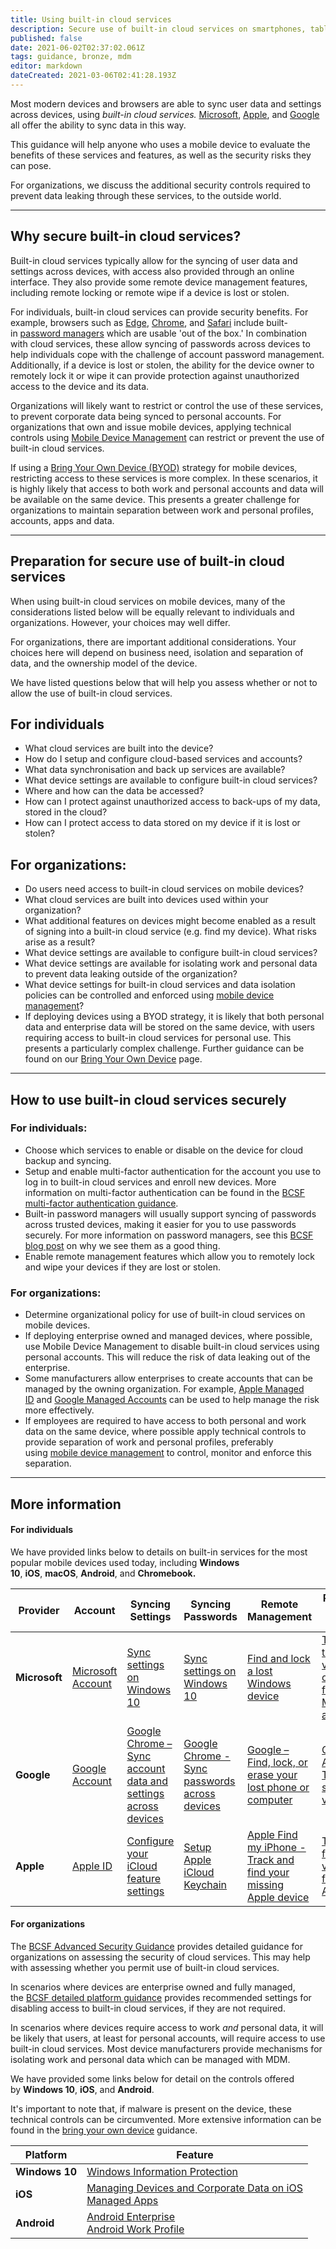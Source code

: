 ```yaml
---
title: Using built-in cloud services
description: Secure use of built-in cloud services on smartphones, tablets, laptops and desktop PCs.
published: false
date: 2021-06-02T02:37:02.061Z
tags: guidance, bronze, mdm
editor: markdown
dateCreated: 2021-03-06T02:41:28.193Z
---
```


Most modern devices and browsers are able to sync user data and settings across devices, using *built-in cloud services.* [Microsoft](https://account.microsoft.com/account?lang=en-us), [Apple](https://www.apple.com/uk/icloud/), and [Google](https://myaccount.google.com/intro) all offer the ability to sync data in this way.

This guidance will help anyone who uses a mobile device to evaluate the benefits of these services and features, as well as the security risks they can pose.

For organizations, we discuss the additional security controls required to prevent data leaking through these services, to the outside world.

---

## Why secure built-in cloud services?

Built-in cloud services typically allow for the syncing of user data and settings across devices, with access also provided through an online interface. They also provide some remote device management features, including remote locking or remote wipe if a device is lost or stolen.

For individuals, built-in cloud services can provide security benefits. For example, browsers such as [Edge](https://support.microsoft.com/en-gb/help/4028534/microsoft-edge-save-or-forget-passwords), [Chrome](https://support.google.com/chrome/answer/95606?co=GENIE.Platform%3DDesktop&hl=en-GB), and [Safari](https://support.apple.com/en-gb/guide/safari/sfri40599/mac) include built-in [password managers](/blog-post/what-does-ncsc-think-password-managers) which are usable 'out of the box.' In combination with cloud services, these allow syncing of passwords across devices to help individuals cope with the challenge of account password management. Additionally, if a device is lost or stolen, the ability for the device owner to remotely lock it or wipe it can provide protection against unauthorized access to the device and its data.

Organizations will likely want to restrict or control the use of these services, to prevent corporate data being synced to personal accounts. For organizations that own and issue mobile devices, applying technical controls using [Mobile Device Management](/collection/mobile-device-guidance/choosing-and-using-mobile-device-management-services) can restrict or prevent the use of built-in cloud services.

If using a [Bring Your Own Device (BYOD)](/collection/mobile-device-guidance/bring-your-own-device) strategy for mobile devices, restricting access to these services is more complex. In these scenarios, it is highly likely that access to both work and personal accounts and data will be available on the same device. This presents a greater challenge for organizations to maintain separation between work and personal profiles, accounts, apps and data.

---

## Preparation for secure use of built-in cloud services

When using built-in cloud services on mobile devices, many of the considerations listed below will be equally relevant to individuals and organizations. However, your choices may well differ.

For organizations, there are important additional considerations. Your choices here will depend on business need, isolation and separation of data, and the ownership model of the device.

We have listed questions below that will help you assess whether or not to allow the use of built-in cloud services.

## For individuals

-   What cloud services are built into the device?
-   How do I setup and configure cloud-based services and accounts?
-   What data synchronisation and back up services are available?
-   What device settings are available to configure built-in cloud services?
-   Where and how can the data be accessed?
-   How can I protect against unauthorized access to back-ups of my data, stored in the cloud?
-   How can I protect access to data stored on my device if it is lost or stolen?

## For organizations:

-   Do users need access to built-in cloud services on mobile devices?
-   What cloud services are built into devices used within your organization?
-   What additional features on devices might become enabled as a result of signing into a built-in cloud service (e.g. find my device). What risks arise as a result?
-   What device settings are available to configure built-in cloud services?
-   What device settings are available for isolating work and personal data to prevent data leaking outside of the organization?
-   What device settings for built-in cloud services and data isolation policies can be controlled and enforced using [mobile device management](/collection/mobile-device-guidance/choosing-and-using-mobile-device-management-services)?
-   If deploying devices using a BYOD strategy, it is likely that both personal data and enterprise data will be stored on the same device, with users requiring access to built-in cloud services for personal use. This presents a particularly complex challenge. Further guidance can be found on our [Bring Your Own Device](/collection/mobile-device-guidance/bring-your-own-device) page.

---

## How to use built-in cloud services securely

### **For individuals:**

-   Choose which services to enable or disable on the device for cloud backup and syncing.
-   Setup and enable multi-factor authentication for the account you use to log in to built-in cloud services and enroll new devices. More information on multi-factor authentication can be found in the [BCSF multi-factor authentication guidance](/guidance/multi-factor-authentication-online-services).
-   Built-in password managers will usually support syncing of passwords across trusted devices, making it easier for you to use passwords securely. For more information on password managers, see this [BCSF blog post](/blog-post/what-does-ncsc-think-password-managers) on why we see them as a good thing.
-   Enable remote management features which allow you to remotely lock and wipe your devices if they are lost or stolen.

### **For organizations:**

-   Determine organizational policy for use of built-in cloud services on mobile devices.
-   If deploying enterprise owned and managed devices, where possible, use Mobile Device Management to disable built-in cloud services using personal accounts. This will reduce the risk of data leaking out of the enterprise.
-   Some manufacturers allow enterprises to create accounts that can be managed by the owning organization. For example, [Apple Managed ID](https://eud.psrlab.co.uk/link-link) and [Google Managed Accounts](https://eud.psrlab.co.uk/link-link) can be used to help manage the risk more effectively.
-   If employees are required to have access to both personal and work data on the same device, where possible apply technical controls to provide separation of work and personal profiles, preferably using [mobile device management](/collection/mobile-device-guidance/choosing-and-using-mobile-device-management-services) to control, monitor and enforce this separation.

---

## More information

#### **For individuals**

We have provided links below to details on built-in services for the most popular mobile devices used today, including **Windows 10**, **iOS**, **macOS**, **Android**, and **Chromebook.**

| **Provider** | **Account** | **Syncing Settings** | **Syncing Passwords** | **Remote Management** | **Protecting Your Account** | **Apps** |
| --- | --- | --- | --- | --- | --- | --- |
| **Microsoft** | [Microsoft Account](https://account.microsoft.com/account?lang=en-us) | [Sync settings on Windows 10](https://support.microsoft.com/en-gb/help/4026102/windows-10-about-sync-settings) | [Sync settings on Windows 10](https://support.microsoft.com/en-gb/help/4026102/windows-10-about-sync-settings) | [Find and lock a lost Windows device](https://support.microsoft.com/en-gb/help/11579/microsoft-account-find-and-lock-lost-windows-device) | [Turning two-step verification on or off for your Microsoft account](https://support.microsoft.com/en-gb/help/4028586/microsoft-account-turning-two-step-verification-on-or-off) | [Microsoft Apps](https://account.microsoft.com/account?lang=en-us) |
| **Google** | [Google Account](https://myaccount.google.com/intro) | [Google Chrome – Sync account data and settings across devices](https://support.google.com/chromebook/answer/165139?hl=en-GB&ref_topic=2586064) | [Google Chrome - Sync passwords across devices](https://support.google.com/accounts/answer/6197437?co=GENIE.Platform%3DDesktop&hl=en) | [Google – Find, lock, or erase your lost phone or computer](https://support.google.com/chrome/answer/7177579?hl=en-GB) | [Google Account – Turn on 2-step verification](https://support.google.com/accounts/answer/185839?co=GENIE.Platform%3DDesktop&hl=en) | [Google Apps](https://get.google.com/apptips/apps/#!/all) |
| **Apple** | [Apple ID](https://support.apple.com/en-gb/HT203993) | [Configure your iCloud feature settings](https://support.apple.com/en-gb/HT207689) | [Setup Apple iCloud Keychain](https://support.apple.com/en-gb/HT204085) | [Apple Find my iPhone - Track and find your missing Apple device](https://support.apple.com/en-gb/explore/find-my-iphone-ipad-mac-watch) | [Two-factor verification for your Apple ID](https://support.apple.com/en-gb/HT204915) | [Apple iCloud](https://www.apple.com/uk/icloud/) |

#### **For organizations**

The [BCSF Advanced Security Guidance](/silver-training) provides detailed guidance for organizations on assessing the security of cloud services. This may help with assessing whether you permit use of built-in cloud services.

In scenarios where devices are enterprise owned and fully managed, the [BCSF detailed platform guidance](/bronze-training/mobile-device-guidance/platform-guides) provides recommended settings for disabling access to built-in cloud services, if they are not required.

In scenarios where devices require access to work *and* personal data, it will be likely that users, at least for personal accounts, will require access to use built-in cloud services. Most device manufacturers provide mechanisms for isolating work and personal data which can be managed with MDM.

We have provided some links below for detail on the controls offered by **Windows 10**, **iOS**, and **Android**. 

It's important to note that, if malware is present on the device, these technical controls can be circumvented. More extensive information can be found in the [bring your own device](/bronze-controls/byod-guidance) guidance.

| **Platform** | **Feature** |
| --- | --- |
| **Windows 10** | [Windows Information Protection](https://docs.microsoft.com/en-us/windows/security/information-protection/windows-information-protection/protect-enterprise-data-using-wip) |
| **iOS** | [Managing Devices and Corporate Data on iOS](https://www.apple.com/business/docs/resources/Managing_Devices_and_Corporate_Data_on_iOS.pdf)  <br>[Managed Apps](https://help.apple.com/deployment/ios/#/iorf4d72eded) |
| **Android** | [Android Enterprise](https://developers.google.com/android/work/overview)  <br>[Android Work Profile](https://support.google.com/work/android/answer/6191949?hl=en) |